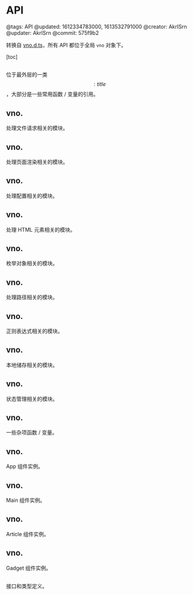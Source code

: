 # API

@tags: API
@updated: 1612334783000, 1613532791000
@creator: AkrISrn
@updater: AkrISrn
@commit: 575f9b2

转换自 [vno.d.ts](https://github.com/akrisrn/v-no-doc-script/blob/master/src/utils/vno.d.ts)，所有 API 都位于全局 `vno` 对象下。

[toc]

## [](/zh/api/vno.md "#")

位于最外层的一类 $$: title $$，大部分是一些常用函数 / 变量的引用。

## vno.[](/zh/api/file.md "#")

处理文件请求相关的模块。

## vno.[](/zh/api/markdown.md "#")

处理页面渲染相关的模块。

## vno.[](/zh/api/config.md "#")

处理配置相关的模块。

## vno.[](/zh/api/element.md "#")

处理 HTML 元素相关的模块。

## vno.[](/zh/api/enums.md "#")

枚举对象相关的模块。

## vno.[](/zh/api/path.md "#")

处理路径相关的模块。

## vno.[](/zh/api/regexp.md "#")

正则表达式相关的模块。

## vno.[](/zh/api/storage.md "#")

本地储存相关的模块。

## vno.[](/zh/api/store.md "#")

状态管理相关的模块。

## vno.[](/zh/api/utils.md "#")

一些杂项函数 / 变量。

## vno.[](/zh/api/appSelf.md "#")

App 组件实例。

## vno.[](/zh/api/mainSelf.md "#")

Main 组件实例。

## vno.[](/zh/api/articleSelf.md "#")

Article 组件实例。

## vno.[](/zh/api/gadgetSelf.md "#")

Gadget 组件实例。

## [](/zh/api/definition.md "#")

接口和类型定义。
